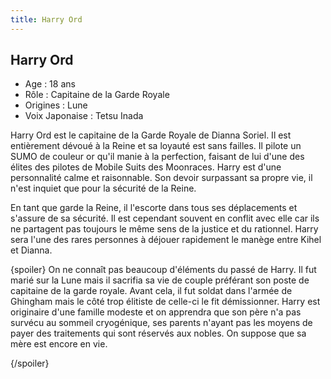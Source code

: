 ```yaml
---
title: Harry Ord
---
```


Harry Ord
---------


- Age : 18 ans  
- Rôle : Capitaine de la Garde Royale  
- Origines : Lune  
- Voix Japonaise : Tetsu Inada


Harry Ord est le capitaine de la Garde Royale de Dianna Soriel. Il est entièrement dévoué à la Reine et sa loyauté est sans failles. Il pilote un SUMO de couleur or qu'il manie à la perfection, faisant de lui d'une des élites des pilotes de Mobile Suits des Moonraces. Harry est d'une personnalité calme et raisonnable. Son devoir surpassant sa propre vie, il n'est inquiet que pour la sécurité de la Reine.


En tant que garde la Reine, il l'escorte dans tous ses déplacements et s'assure de sa sécurité. Il est cependant souvent en conflit avec elle car ils ne partagent pas toujours le même sens de la justice et du rationnel. Harry sera l'une des rares personnes à déjouer rapidement le manège entre Kihel et Dianna.


{spoiler}
On ne connaît pas beaucoup d'éléments du passé de Harry. Il fut marié sur la Lune mais il sacrifia sa vie de couple préférant son poste de capitaine de la garde royale. Avant cela, il fut soldat dans l'armée de Ghingham mais le côté trop élitiste de celle-ci le fit démissionner. Harry est originaire d'une famille modeste et on apprendra que son père n'a pas survécu au sommeil cryogénique, ses parents n'ayant pas les moyens de payer des traitements qui sont réservés aux nobles. On suppose que sa mère est encore en vie.


{/spoiler}